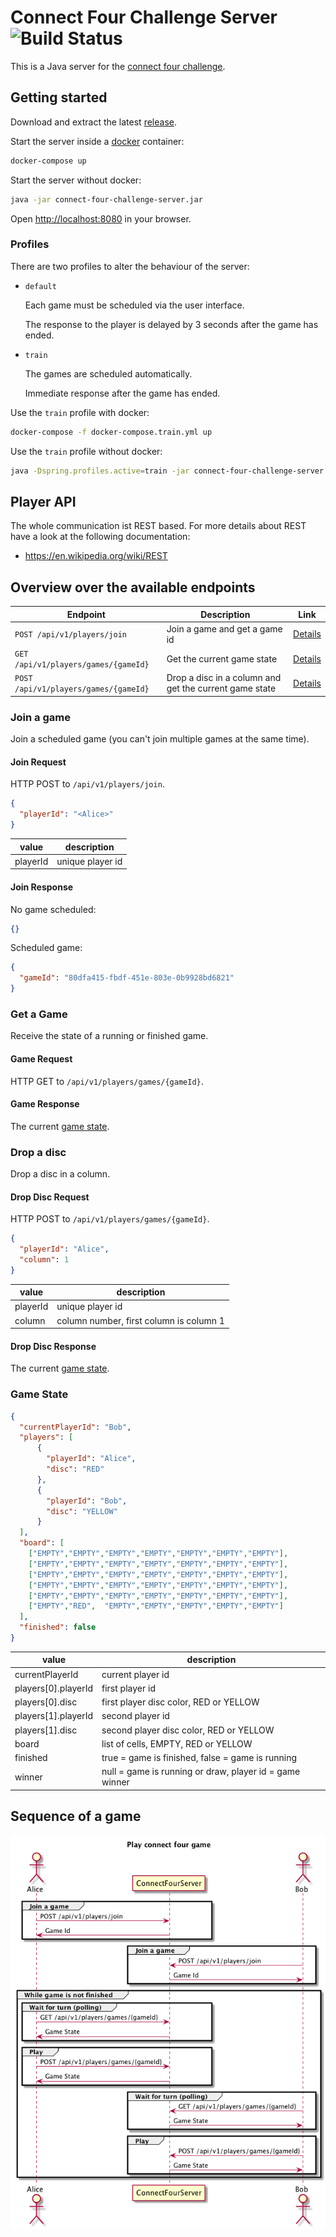 # Connect Four Challenge Server ![Build Status](https://travis-ci.org/lakermann/connect-four-challenge-server.svg)

This is a Java server for the [connect four challenge](https://github.com/lakermann/connect-four-challenge).

## Getting started

Download and extract the latest [release](https://github.com/lakermann/connect-four-challenge-server/releases).

Start the server inside a [docker](https://www.docker.com/) container:

```bash
docker-compose up
```

Start the server without docker:

```bash
java -jar connect-four-challenge-server.jar
```

Open [http://localhost:8080](http://localhost:8080) in your browser.

### Profiles

There are two profiles to alter the behaviour of the server:

* `default`

  Each game must be scheduled via the user interface.
  
  The response to the player is delayed by 3 seconds after the game has ended.

* `train`

  The games are scheduled automatically.
  
  Immediate response after the game has ended.
  
Use the `train` profile with docker:

```bash
docker-compose -f docker-compose.train.yml up
```

Use the `train` profile without docker:

```bash
java -Dspring.profiles.active=train -jar connect-four-challenge-server.jar
```

## Player API

The whole communication ist REST based. For more details about REST have a look at the following documentation:

* <https://en.wikipedia.org/wiki/REST>

## Overview over the available endpoints

| Endpoint                              | Description                                            | Link                    |
| ------------------------------------- | ------------------------------------------------------ | ----------------------- |
| `POST /api/v1/players/join`           | Join a game and get a game id                          | [Details](#join-a-game) |
| `GET  /api/v1/players/games/{gameId}` | Get the current game state                             | [Details](#get-a-game)  |
| `POST /api/v1/players/games/{gameId}` | Drop a disc in a column and get the current game state | [Details](#drop-a-disc) |

### Join a game

Join a scheduled game (you can't join multiple games at the same time).

#### Join Request

HTTP POST to `/api/v1/players/join`.

```json
{
  "playerId": "<Alice>"
}
```

| value    | description      |
| -------- | ---------------- |
| playerId | unique player id |

#### Join Response

No game scheduled:

```json
{}
```

Scheduled game:

```json
{
  "gameId": "80dfa415-fbdf-451e-803e-0b9928bd6821"
}
```

### Get a Game

Receive the state of a running or finished game.

#### Game Request

HTTP GET to `/api/v1/players/games/{gameId}`.

#### Game Response

The current [game state](#game-state).

### Drop a disc

Drop a disc in a column.

#### Drop Disc Request

HTTP POST to `/api/v1/players/games/{gameId}`.

```json
{
  "playerId": "Alice",
  "column": 1
}
 ```

| value    | description                             |
| -------- | --------------------------------------- |
| playerId | unique player id                        |
| column   | column number, first column is column 1 |

#### Drop Disc Response

The current [game state](#game-state).

### Game State

```json
{
  "currentPlayerId": "Bob",
  "players": [
      {
        "playerId": "Alice",
        "disc": "RED"
      },
      {
        "playerId": "Bob",
        "disc": "YELLOW"
      }
  ],
  "board": [
    ["EMPTY","EMPTY","EMPTY","EMPTY","EMPTY","EMPTY","EMPTY"],
    ["EMPTY","EMPTY","EMPTY","EMPTY","EMPTY","EMPTY","EMPTY"],
    ["EMPTY","EMPTY","EMPTY","EMPTY","EMPTY","EMPTY","EMPTY"],
    ["EMPTY","EMPTY","EMPTY","EMPTY","EMPTY","EMPTY","EMPTY"],
    ["EMPTY","EMPTY","EMPTY","EMPTY","EMPTY","EMPTY","EMPTY"],
    ["EMPTY","RED",  "EMPTY","EMPTY","EMPTY","EMPTY","EMPTY"]
  ],
  "finished": false
}
```

| value               | description                                             |
| ------------------- | ------------------------------------------------------- |
| currentPlayerId     | current player id                                       |
| players[0].playerId | first player id                                         |
| players[0].disc     | first player disc color, RED or YELLOW                  |
| players[1].playerId | second player id                                        |
| players[1].disc     | second player disc color, RED or YELLOW                 |
| board               | list of cells, EMPTY, RED or YELLOW                                    |
| finished            | true = game is finished, false = game is running        |
| winner              | null = game is running or draw, player id = game winner |

## Sequence of a game

![Sequence of commands](doc/sequence.png)